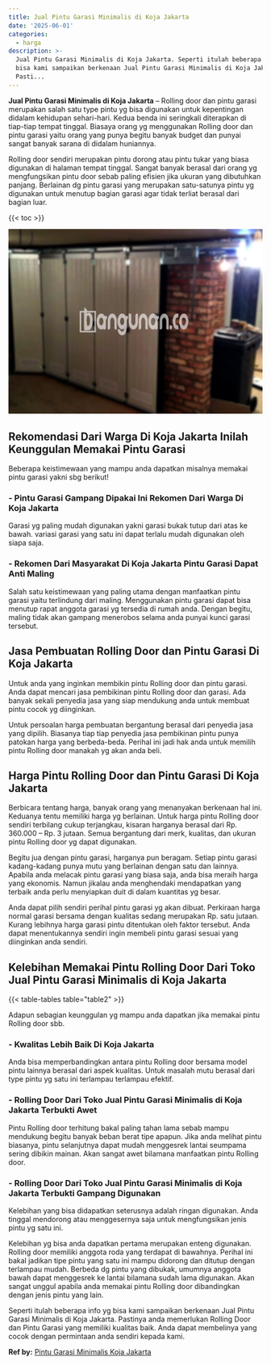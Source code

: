 ```yaml
---
title: Jual Pintu Garasi Minimalis di Koja Jakarta
date: '2025-06-01'
categories:
  - harga
description: >-
  Jual Pintu Garasi Minimalis di Koja Jakarta. Seperti itulah beberapa info yg
  bisa kami sampaikan berkenaan Jual Pintu Garasi Minimalis di Koja Jakarta.
  Pasti...
---
```


**Jual Pintu Garasi Minimalis di Koja Jakarta** – Rolling door dan pintu garasi merupakan salah satu type pintu yg bisa digunakan untuk kepentingan didalam kehidupan sehari-hari. Kedua benda ini seringkali diterapkan di tiap-tiap tempat tinggal. Biasaya orang yg menggunakan Rolling door dan pintu garasi yaitu orang yang punya begitu banyak budget dan punyai sangat banyak sarana di didalam huniannya.

Rolling door sendiri merupakan pintu dorong atau pintu tukar yang biasa digunakan di halaman tempat tinggal. Sangat banyak berasal dari orang yg mengfungsikan pintu door sebab paling efisien jika ukuran yang dibutuhkan panjang. Berlainan dg pintu garasi yang merupakan satu-satunya pintu yg digunakan untuk menutup bagian garasi agar tidak terliat berasal dari bagian luar.

{{< toc >}}

![Jual Pintu Garasi Minimalis di Koja Jakarta](/images/pintu-garasi-35.png)

## Rekomendasi Dari Warga Di Koja Jakarta Inilah Keunggulan Memakai Pintu Garasi

Beberapa keistimewaan yang mampu anda dapatkan misalnya memakai pintu garasi yakni sbg berikut!

### \- Pintu Garasi Gampang Dipakai Ini Rekomen Dari Warga Di Koja Jakarta

Garasi yg paling mudah digunakan yakni garasi bukak tutup dari atas ke bawah. variasi garasi yang satu ini dapat terlalu mudah digunakan oleh siapa saja.

### \- Rekomen Dari Masyarakat Di Koja Jakarta Pintu Garasi Dapat Anti Maling

Salah satu keistimewaan yang paling utama dengan manfaatkan pintu garasi yaitu terlindung dari maling. Menggunakan pintu garasi dapat bisa menutup rapat anggota garasi yg tersedia di rumah anda. Dengan begitu, maling tidak akan gampang menerobos selama anda punyai kunci garasi tersebut.

## Jasa Pembuatan Rolling Door dan Pintu Garasi Di Koja Jakarta

Untuk anda yang inginkan membikin pintu Rolling door dan pintu garasi. Anda dapat mencari jasa pembikinan pintu Rolling door dan garasi. Ada banyak sekali penyedia jasa yang siap mendukung anda untuk membuat pintu cocok yg diinginkan.

Untuk persoalan harga pembuatan bergantung berasal dari penyedia jasa yang dipilih. Biasanya tiap tiap penyedia jasa pembikinan pintu punya patokan harga yang berbeda-beda. Perihal ini jadi hak anda untuk memilih pintu Rolling door manakah yg akan anda beli.

## Harga Pintu Rolling Door dan Pintu Garasi Di Koja Jakarta

Berbicara tentang harga, banyak orang yang menanyakan berkenaan hal ini. Keduanya tentu memiliki harga yg berlainan. Untuk harga pintu Rolling door sendiri terbilang cukup terjangkau, kisaran harganya berasal dari Rp. 360.000 – Rp. 3 jutaan. Semua bergantung dari merk, kualitas, dan ukuran pintu Rolling door yg dapat digunakan.

Begitu jua dengan pintu garasi, harganya pun beragam. Setiap pintu garasi kadang-kadang punya mutu yang berlainan dengan satu dan lainnya. Apabila anda melacak pintu garasi yang biasa saja, anda bisa meraih harga yang ekonomis. Namun jikalau anda menghendaki mendapatkan yang terbaik anda perlu menyiapkan duit di dalam kuantitas yg besar.

Anda dapat pilih sendiri perihal pintu garasi yg akan dibuat. Perkiraan harga normal garasi bersama dengan kualitas sedang merupakan Rp. satu jutaan. Kurang lebihnya harga garasi pintu ditentukan oleh faktor tersebut. Anda dapat menentukannya sendiri ingin membeli pintu garasi sesuai yang diinginkan anda sendiri.

## Kelebihan Memakai Pintu Rolling Door Dari Toko Jual Pintu Garasi Minimalis di Koja Jakarta

{{< table-tables table="table2" >}}

Adapun sebagian keunggulan yg mampu anda dapatkan jika memakai pintu Rolling door sbb.

### \- Kwalitas Lebih Baik Di Koja Jakarta

Anda bisa memperbandingkan antara pintu Rolling door bersama model pintu lainnya berasal dari aspek kualitas. Untuk masalah mutu berasal dari type pintu yg satu ini terlampau terlampau efektif.

### \- Rolling Door Dari Toko Jual Pintu Garasi Minimalis di Koja Jakarta Terbukti Awet

Pintu Rolling door terhitung bakal paling tahan lama sebab mampu mendukung begitu banyak beban berat tipe apapun. Jika anda melihat pintu biasanya, pintu selanjutnya dapat mudah menggesrek lantai seumpama sering dibikin mainan. Akan sangat awet bilamana manfaatkan pintu Rolling door.

### \- Rolling Door Dari Toko Jual Pintu Garasi Minimalis di Koja Jakarta Terbukti Gampang Digunakan

Kelebihan yang bisa didapatkan seterusnya adalah ringan digunakan. Anda tinggal mendorong atau menggesernya saja untuk mengfungsikan jenis pintu yg satu ini.

Kelebihan yg bisa anda dapatkan pertama merupakan enteng digunakan. Rolling door memiliki anggota roda yang terdapat di bawahnya. Perihal ini bakal jadikan tipe pintu yang satu ini mampu didorong dan ditutup dengan terlampau mudah. Berbeda dg pintu yang dibukak, umumnya anggota bawah dapat menggesrek ke lantai bilamana sudah lama digunakan. Akan sangat unggul apabila anda memakai pintu Rolling door dibandingkan dengan jenis pintu yang lain.

Seperti itulah beberapa info yg bisa kami sampaikan berkenaan Jual Pintu Garasi Minimalis di Koja Jakarta. Pastinya anda memerlukan Rolling Door dan Pintu Garasi yang memiliki kualitas baik. Anda dapat membelinya yang cocok dengan permintaan anda sendiri kepada kami.

**Ref by:** [Pintu Garasi Minimalis Koja Jakarta](https://id.wikipedia.org/wiki/Pintu)
